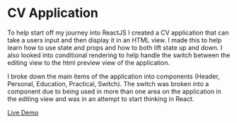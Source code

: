 # CV Application

To help start off my journey into ReactJS I created a CV application that can take a users input and then display it in an HTML view. I made this to help learn how to use state and props and how to both lift state up and down. I also looked into conditional rendering to help handle the switch between the editing view to the html preview view of the application. 

I broke down the main items of the application into components (Header, Personal, Education, Practical, Switch). The switch was broken into a component due to being used in more than one area on the application in the editing view and was in an attempt to start thinking in React. 



[Live Demo](https://taylorjonestrt.github.io/cv-application-react/)

